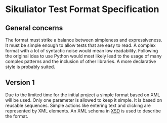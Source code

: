 # Sikuliator Test Format Specification

## General concerns
The format must strike a balance between simpleness and expressiveness.
It must be simple enough to allow tests that are easy to read.
A complex format with a lot of syntactic noise would mean low readability.
Following the original idea to use Python would most likely lead to the usage of many complex patterns and the inclusion of other libraries.
A more declarative style is probably suited.


## Version 1
Due to the limited time for the initial project a simple format based on XML will be used.
Only one parameter is allowed to keep it simple.
It is based on reusable sequences.
Simple actions like entering text and clicking are represented by XML elements.
An XML schema in [XSD](http://www.w3.org/TR/xmlschema11-1/) is used to describe the format.

